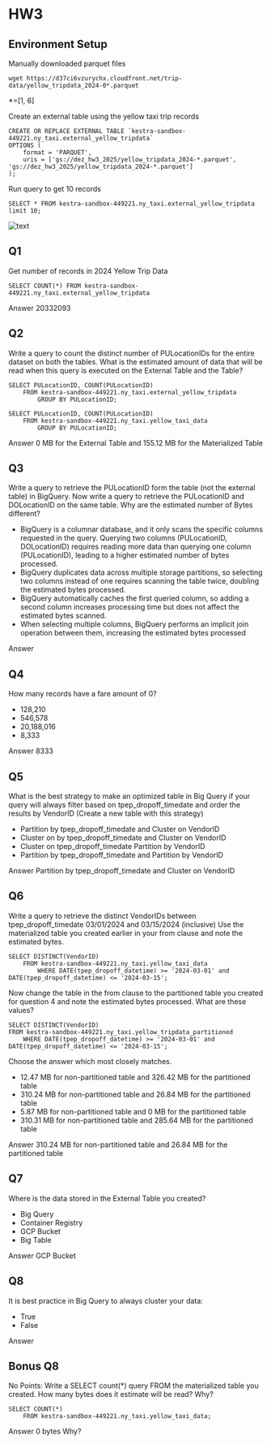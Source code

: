 # HW3

## Environment Setup

Manually downloaded parquet files

    wget https://d37ci6vzurychx.cloudfront.net/trip-data/yellow_tripdata_2024-0*.parquet

*=[1, 6]

Create an external table using the yellow taxi trip records

    CREATE OR REPLACE EXTERNAL TABLE `kestra-sandbox-449221.ny_taxi.external_yellow_tripdata`
    OPTIONS (
        format = 'PARQUET',
        uris = ['gs://dez_hw3_2025/yellow_tripdata_2024-*.parquet', 'gs://dez_hw3_2025/yellow_tripdata_2024-*.parquet']
    );

Run query to get 10 records

    SELECT * FROM kestra-sandbox-449221.ny_taxi.external_yellow_tripdata limit 10;

![text](/03-data-warehouse/img/Screenshot%202025-02-04%20at%202.38.50 PM.png)

## Q1

Get number of records in 2024 Yellow Trip Data

    SELECT COUNT(*) FROM kestra-sandbox-449221.ny_taxi.external_yellow_tripdata

Answer 20332093

## Q2

Write a query to count the distinct number of PULocationIDs for the entire dataset on both the tables.
What is the estimated amount of data that will be read when this query is executed on the External Table and the Table?

    SELECT PULocationID, COUNT(PULocationID)
        FROM kestra-sandbox-449221.ny_taxi.external_yellow_tripdata
            GROUP BY PULocationID;

    SELECT PULocationID, COUNT(PULocationID)
        FROM kestra-sandbox-449221.ny_taxi.yellow_taxi_data
            GROUP BY PULocationID;

Answer 0 MB for the External Table and 155.12 MB for the Materialized Table

## Q3

Write a query to retrieve the PULocationID form the table (not the external table) in BigQuery. Now write a query to retrieve the PULocationID and DOLocationID on the same table. Why are the estimated number of Bytes different?

* BigQuery is a columnar database, and it only scans the specific columns requested in the query. Querying two columns (PULocationID, DOLocationID) requires reading more data than querying one column (PULocationID), leading to a higher estimated number of bytes processed.
* BigQuery duplicates data across multiple storage partitions, so selecting two columns instead of one requires scanning the table twice, doubling the estimated bytes processed.
* BigQuery automatically caches the first queried column, so adding a second column increases processing time but does not affect the estimated bytes scanned.
* When selecting multiple columns, BigQuery performs an implicit join operation between them, increasing the estimated bytes processed

Answer

## Q4

How many records have a fare amount of 0?

* 128,210
* 546,578
* 20,188,016
* 8,333

Answer 8333

## Q5

What is the best strategy to make an optimized table in Big Query if your query will always filter based on tpep_dropoff_timedate and order the results by VendorID (Create a new table with this strategy)

* Partition by tpep_dropoff_timedate and Cluster on VendorID
* Cluster on by tpep_dropoff_timedate and Cluster on VendorID
* Cluster on tpep_dropoff_timedate Partition by VendorID
* Partition by tpep_dropoff_timedate and Partition by VendorID

Answer Partition by tpep_dropoff_timedate and Cluster on VendorID

## Q6

Write a query to retrieve the distinct VendorIDs between tpep_dropoff_timedate 03/01/2024 and 03/15/2024 (inclusive)
Use the materialized table you created earlier in your from clause and note the estimated bytes.

    SELECT DISTINCT(VendorID)
        FROM kestra-sandbox-449221.ny_taxi.yellow_taxi_data
            WHERE DATE(tpep_dropoff_datetime) >= '2024-03-01' and DATE(tpep_dropoff_datetime) <= '2024-03-15';

Now change the table in the from clause to the partitioned table you created for question 4 and note the estimated bytes processed. What are these values?

    SELECT DISTINCT(VendorID)
    FROM kestra-sandbox-449221.ny_taxi.yellow_tripdata_partitioned
        WHERE DATE(tpep_dropoff_datetime) >= '2024-03-01' and DATE(tpep_dropoff_datetime) <= '2024-03-15';

Choose the answer which most closely matches.

* 12.47 MB for non-partitioned table and 326.42 MB for the partitioned table
* 310.24 MB for non-partitioned table and 26.84 MB for the partitioned table
* 5.87 MB for non-partitioned table and 0 MB for the partitioned table
* 310.31 MB for non-partitioned table and 285.64 MB for the partitioned table

Answer 310.24 MB for non-partitioned table and 26.84 MB for the partitioned table

## Q7

Where is the data stored in the External Table you created?

* Big Query
* Container Registry
* GCP Bucket
* Big Table

Answer GCP Bucket

## Q8

It is best practice in Big Query to always cluster your data:

* True
* False

Answer

## Bonus Q8

No Points: Write a SELECT count(*) query FROM the materialized table you created. How many bytes does it estimate will be read? Why?

    SELECT COUNT(*)
        FROM kestra-sandbox-449221.ny_taxi.yellow_taxi_data;

Answer 0 bytes Why?